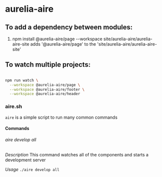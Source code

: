 # aurelia-aire


## To add a dependency between modules:

1. npm install @aurelia-aire/page --workspace site/aurelia-aire/aurelia-aire-site adds '@aurelia-aire/page' to the 'site/aurelia-aire/aurelia-aire-site'

## To watch multiple projects:
```bash

npm run watch \
  --workspace @aurelia-aire/page \
  --workspace @aurelia-aire/footer \
  --workspace @aurelia-aire/header
```

### aire.sh
`aire` is a simple script to run many common commands

#### Commands

###### aire develop all
*Description*
This command watches all of the components and starts a development server

*Usage*
`./aire develop all`
